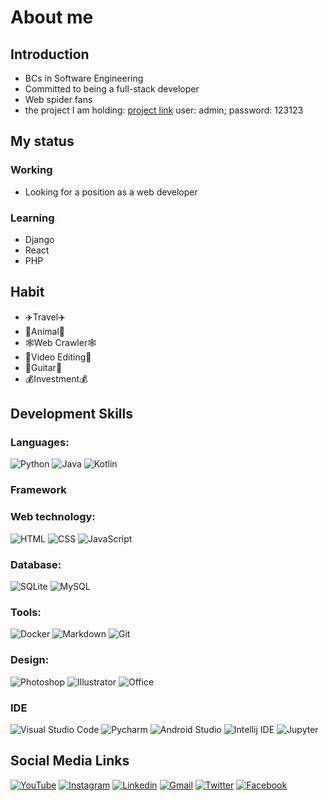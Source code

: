 # About me

## Introduction
- BCs in Software Engineering
- Committed to being a full-stack developer
- Web spider fans
- the project I am holding: [project link](http://165.232.166.136/#/) user: admin; password: 123123

## My status
### Working
- Looking for a position as a web developer
### Learning
- Django
- React
- PHP

## Habit
- ✈️Travel✈️
- 🐶Animal🐶
- 🕸️Web Crawler🕸️
- 🎥Video Editing🎥
- 🎸Guitar🎸
- 💰Investment💰

## Development Skills

### Languages:
![Python](https://github.com/monsterchick/monsterchick/blob/main/img/languages/Python.svg)
![Java](https://github.com/monsterchick/monsterchick/blob/main/img/languages/Java.svg)
![Kotlin](https://github.com/monsterchick/monsterchick/blob/main/img/languages/Kotlin.svg)

### Framework


### Web technology:
![HTML](https://github.com/monsterchick/monsterchick/blob/main/img/web_tech/HTML.svg)
![CSS](https://github.com/monsterchick/monsterchick/blob/main/img/web_tech/CSS.svg)
![JavaScript](https://github.com/monsterchick/monsterchick/blob/main/img/web_tech/JavaScript.svg)

### Database:
![SQLite](https://github.com/monsterchick/monsterchick/blob/main/img/DB/SQLite.svg)
![MySQL](https://github.com/monsterchick/monsterchick/blob/main/img/DB/MySQL.svg)

### Tools:
![Docker](https://github.com/monsterchick/monsterchick/blob/main/img/tools/Docker.svg)
![Markdown](https://github.com/monsterchick/monsterchick/blob/main/img/tools/Markdown.svg)
![Git](https://github.com/monsterchick/monsterchick/blob/main/img/tools/Git.svg)

### Design:
![Photoshop](https://github.com/monsterchick/monsterchick/blob/main/img/design/Photoshop.svg)
![Illustrator](https://github.com/monsterchick/monsterchick/blob/main/img/design/Illustrator.svg)
![Office](https://github.com/monsterchick/monsterchick/blob/main/img/design/Office.svg)

### IDE
![Visual Studio Code](https://github.com/monsterchick/monsterchick/blob/main/img/IDE/Visual_Studio_Code.svg)
![Pycharm](https://github.com/monsterchick/monsterchick/blob/main/img/IDE/Pycharm.svg)
![Android Studio](https://github.com/monsterchick/monsterchick/blob/main/img/IDE/Android_Studio.svg)
![Intellij IDE](https://github.com/monsterchick/monsterchick/blob/main/img/IDE/IntelliJ_IDEA.svg)
![Jupyter](https://github.com/monsterchick/monsterchick/blob/main/img/IDE/Jupyter.svg)

## Social Media Links
[![YouTube](https://github.com/monsterchick/monsterchick/blob/main/img/social_media/YouTube.svg)]()
[![Instagram](https://github.com/monsterchick/monsterchick/blob/main/img/social_media/Instagram.svg)](https://www.instagram.com/khooo_lam/)
[![Linkedin](https://github.com/monsterchick/monsterchick/blob/main/img/social_media/Linkedin.svg)](https://www.youtube.com/channel/UCa31fpxbPWf8tQwQpsUSD5w)
[![Gmail](https://github.com/monsterchick/monsterchick/blob/main/img/social_media/Gmail.svg)]()
[![Twitter](https://github.com/monsterchick/monsterchick/blob/main/img/social_media/Twitter.svg)]()
[![Facebook](https://github.com/monsterchick/monsterchick/blob/main/img/social_media/Facebook.svg)]()


